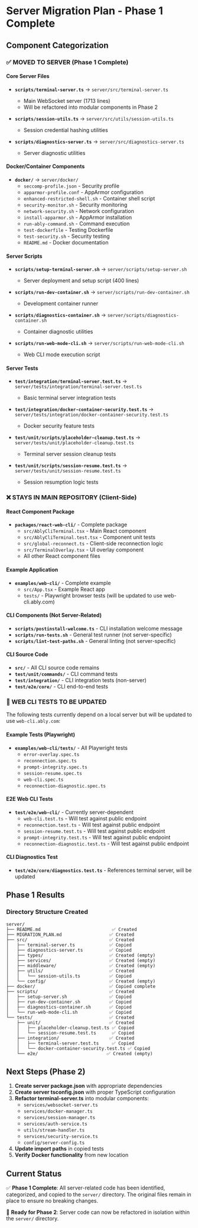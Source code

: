 # Server Migration Plan - Phase 1 Complete

## Component Categorization

### ✅ MOVED TO SERVER (Phase 1 Complete)

#### Core Server Files
- **`scripts/terminal-server.ts`** → `server/src/terminal-server.ts`
  - Main WebSocket server (1713 lines)
  - Will be refactored into modular components in Phase 2

- **`scripts/session-utils.ts`** → `server/src/utils/session-utils.ts`
  - Session credential hashing utilities

- **`scripts/diagnostics-server.ts`** → `server/src/diagnostics-server.ts`
  - Server diagnostic utilities

#### Docker/Container Components
- **`docker/`** → `server/docker/`
  - `seccomp-profile.json` - Security profile
  - `apparmor-profile.conf` - AppArmor configuration
  - `enhanced-restricted-shell.sh` - Container shell script
  - `security-monitor.sh` - Security monitoring
  - `network-security.sh` - Network configuration
  - `install-apparmor.sh` - AppArmor installation
  - `run-ably-command.sh` - Command execution
  - `test-dockerfile` - Testing Dockerfile
  - `test-security.sh` - Security testing
  - `README.md` - Docker documentation

#### Server Scripts
- **`scripts/setup-terminal-server.sh`** → `server/scripts/setup-server.sh`
  - Server deployment and setup script (400 lines)

- **`scripts/run-dev-container.sh`** → `server/scripts/run-dev-container.sh`
  - Development container runner

- **`scripts/diagnostics-container.sh`** → `server/scripts/diagnostics-container.sh`
  - Container diagnostic utilities

- **`scripts/run-web-mode-cli.sh`** → `server/scripts/run-web-mode-cli.sh`
  - Web CLI mode execution script

#### Server Tests
- **`test/integration/terminal-server.test.ts`** → `server/tests/integration/terminal-server.test.ts`
  - Basic terminal server integration tests

- **`test/integration/docker-container-security.test.ts`** → `server/tests/integration/docker-container-security.test.ts`
  - Docker security feature tests

- **`test/unit/scripts/placeholder-cleanup.test.ts`** → `server/tests/unit/placeholder-cleanup.test.ts`
  - Terminal server session cleanup tests

- **`test/unit/scripts/session-resume.test.ts`** → `server/tests/unit/session-resume.test.ts`
  - Session resumption logic tests

### ❌ STAYS IN MAIN REPOSITORY (Client-Side)

#### React Component Package
- **`packages/react-web-cli/`** - Complete package
  - `src/AblyCliTerminal.tsx` - Main React component
  - `src/AblyCliTerminal.test.tsx` - Component unit tests
  - `src/global-reconnect.ts` - Client-side reconnection logic
  - `src/TerminalOverlay.tsx` - UI overlay component
  - All other React component files

#### Example Application
- **`examples/web-cli/`** - Complete example
  - `src/App.tsx` - Example React app
  - `tests/` - Playwright browser tests (will be updated to use web-cli.ably.com)

#### CLI Components (Not Server-Related)
- **`scripts/postinstall-welcome.ts`** - CLI installation welcome message
- **`scripts/run-tests.sh`** - General test runner (not server-specific)
- **`scripts/lint-test-paths.sh`** - General linting (not server-specific)

#### CLI Source Code
- **`src/`** - All CLI source code remains
- **`test/unit/commands/`** - CLI command tests
- **`test/integration/`** - CLI integration tests (non-server)
- **`test/e2e/core/`** - CLI end-to-end tests

### 🔄 WEB CLI TESTS TO BE UPDATED

The following tests currently depend on a local server but will be updated to use `web-cli.ably.com`:

#### Example Tests (Playwright)
- **`examples/web-cli/tests/`** - All Playwright tests
  - `error-overlay.spec.ts`
  - `reconnection.spec.ts`
  - `prompt-integrity.spec.ts`
  - `session-resume.spec.ts`
  - `web-cli.spec.ts`
  - `reconnection-diagnostic.spec.ts`

#### E2E Web CLI Tests
- **`test/e2e/web-cli/`** - Currently server-dependent
  - `web-cli.test.ts` - Will test against public endpoint
  - `reconnection.test.ts` - Will test against public endpoint
  - `session-resume.test.ts` - Will test against public endpoint
  - `prompt-integrity.test.ts` - Will test against public endpoint
  - `reconnection-diagnostic.test.ts` - Will test against public endpoint

#### CLI Diagnostics Test
- **`test/e2e/core/diagnostics.test.ts`** - References terminal server, will be updated

## Phase 1 Results

### Directory Structure Created
```
server/
├── README.md                           ✅ Created
├── MIGRATION_PLAN.md                  ✅ Created
├── src/                               ✅ Created
│   ├── terminal-server.ts             ✅ Copied
│   ├── diagnostics-server.ts          ✅ Copied
│   ├── types/                         ✅ Created (empty)
│   ├── services/                      ✅ Created (empty)
│   ├── middleware/                    ✅ Created (empty)
│   ├── utils/                         ✅ Created
│   │   └── session-utils.ts           ✅ Copied
│   └── config/                        ✅ Created (empty)
├── docker/                            ✅ Copied complete
├── scripts/                           ✅ Created
│   ├── setup-server.sh                ✅ Copied
│   ├── run-dev-container.sh           ✅ Copied
│   ├── diagnostics-container.sh       ✅ Copied
│   └── run-web-mode-cli.sh            ✅ Copied
└── tests/                             ✅ Created
    ├── unit/                          ✅ Created
    │   ├── placeholder-cleanup.test.ts ✅ Copied
    │   └── session-resume.test.ts      ✅ Copied
    ├── integration/                   ✅ Created
    │   ├── terminal-server.test.ts     ✅ Copied
    │   └── docker-container-security.test.ts ✅ Copied
    └── e2e/                          ✅ Created (empty)
```

## Next Steps (Phase 2)

1. **Create server package.json** with appropriate dependencies
2. **Create server tsconfig.json** with proper TypeScript configuration
3. **Refactor terminal-server.ts** into modular components:
   - `services/websocket-server.ts`
   - `services/docker-manager.ts`
   - `services/session-manager.ts`
   - `services/auth-service.ts`
   - `utils/stream-handler.ts`
   - `services/security-service.ts`
   - `config/server-config.ts`
4. **Update import paths** in copied tests
5. **Verify Docker functionality** from new location

## Current Status

✅ **Phase 1 Complete**: All server-related code has been identified, categorized, and copied to the `server/` directory. The original files remain in place to ensure no breaking changes.

🔄 **Ready for Phase 2**: Server code can now be refactored in isolation within the `server/` directory. 